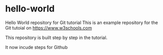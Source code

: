 # hello-world
Hello World repository for Git tutorial
This is an example repository for the Git tutoial on https://www.w3schools.com

This repository is built step by step in the tutorial.

It now incude steps for Github
